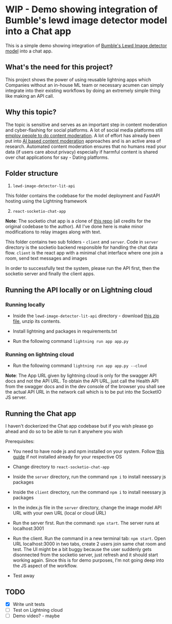# WIP - Demo showing integration of Bumble's lewd image detector model into a Chat app

This is a simple demo showing integration of [Bumble's Lewd Image detector model](https://github.com/bumble-tech/private-detector) into a chat app. 

## What's the need for this project?
This project shows the power of using reusable lightning apps which Companies without an in-house ML team or necessary acumen can simply integrate into their existing workflows by doing an extremely simple thing like making an API call. 

## Why this topic?
The topic is sensitive and serves as an important step in content moderation and cyber-flashing for social platforms. A lot of social media platforms still [employ people to do content moderation](https://www.livemint.com/news/india/inside-the-world-of-india-s-content-mods-11584543074609.html). A lot of effort has already been put into [AI based content moderation](https://www.forbes.com/sites/forbestechcouncil/2022/06/14/the-growing-role-of-ai-in-content-moderation/?sh=c7135534a178) approaches and is an active area of research. Automated content moderation ensures that no humans read your data (if users care about privacy) especially if harmful content is shared over chat applications for say - Dating platforms.

## Folder structure
1) `lewd-image-detector-lit-api`

This folder contains the codebase for the model deployment and FastAPI hosting using the Lightning framework

2) `react-socketio-chat-app`

**Note**: The socketio chat app is a clone of [this  repo](https://github.com/machadop1407/react-socketio-chat-app) (all credits for the original codebase to the author). All I've done here is make minor modifications to relay images along with text.

This folder contains two sub folders - `client` and `server`. 
Code in `server` directory is the socketio backend responsible for handling the chat data flow. `client` is the react app with a minimal chat interface where one join a room, send text messages and images 

In order to successfully test the system, please run the API first, then the socketio server and finally the client apps.

## Running the API locally or on Lightning cloud

### Running locally

- Inside the `lewd-image-detector-lit-api` directory - download [this zip file]('https://storage.googleapis.com/private_detector/private_detector.zip'), unzip its contents. 

- Install lightning and packages in requirements.txt

- Run the following command
`lightning run app app.py`

### Running on lightning cloud

- Run the following command
`lightning run app app.py --cloud`

**Note**: The App URL given by lightning cloud is only for the swagger API docs and not the API URL. To obtain the API URL, just call the Health API from the swagger docs and in the dev console of the browser you shall see the actual API URL in the network call which is to be put into the SocketIO JS server. 

## Running the Chat app
I haven't dockerized the Chat app codebase but if you wish please go ahead and do so to be able to run it anywhere you wish

Prerequisites:
* You need to have node js and npm installed on your system. Follow [this guide](https://docs.npmjs.com/downloading-and-installing-node-js-and-npm) if not installed already for your respective OS

* Change directory to `react-socketio-chat-app`

* Inside the `server` directory, run the command `npm i` to install neessary js packages

* Inside the `client` directory, run the command `npm i` to install neessary js packages

* In the index.js file in the `server` directory, change the image model API URL with your own URL (local or cloud URL)

* Run the server first. Run the command: `npm start`. The server runs at localhost:3001

* Run the client. Run the command in a new terminal tab: `npm start`. Open URL localhost:3000 in two tabs, create 2 users join same chat room and test. 
The UI might be a bit buggy because the user suddenly gets disonnected from the socketio server, just refresh and it should start working again. Since this is for demo purposes, I'm not going deep into the JS aspect of the workflow. 

* Test away




## TODO
- [x] Write unit tests
- [ ] Test on Lightning cloud
- [ ] Demo video? - maybe